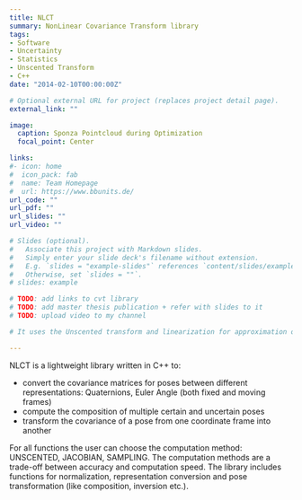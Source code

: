 ```yaml
---
title: NLCT
summary: NonLinear Covariance Transform library
tags:
- Software
- Uncertainty
- Statistics
- Unscented Transform
- C++
date: "2014-02-10T00:00:00Z"

# Optional external URL for project (replaces project detail page).
external_link: ""

image:
  caption: Sponza Pointcloud during Optimization
  focal_point: Center

links:
#- icon: home
#  icon_pack: fab
#  name: Team Homepage
#  url: https://www.bbunits.de/
url_code: ""
url_pdf: ""
url_slides: ""
url_video: ""

# Slides (optional).
#   Associate this project with Markdown slides.
#   Simply enter your slide deck's filename without extension.
#   E.g. `slides = "example-slides"` references `content/slides/example-slides.md`.
#   Otherwise, set `slides = ""`.
# slides: example

# TODO: add links to cvt library
# TODO: add master thesis publication + refer with slides to it
# TODO: upload video to my channel

# It uses the Unscented transform and linearization for approximation of non-linear covariance transformations.

---
```


NLCT is a lightweight library written in C++ to:

* convert the covariance matrices for poses between different representations: Quaternions, Euler Angle (both fixed and moving frames)
* compute the composition of multiple certain and uncertain poses
* transform the covariance of a pose from one coordinate frame into another

For all functions the user can choose the computation method: UNSCENTED, JACOBIAN, SAMPLING. The computation methods are a trade-off between accuracy and computation speed. The library includes functions for normalization, representation conversion and pose transformation (like composition, inversion etc.).


